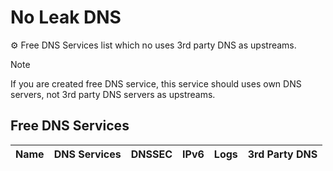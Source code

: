 # No Leak DNS

⚙️ Free DNS Services list which no uses 3rd party DNS as upstreams. 

> [!NOTE]
> If you are created free DNS service, this service should uses own DNS servers, not 3rd party DNS servers as upstreams.

## Free DNS Services

| Name | DNS Services | DNSSEC | IPv6 | Logs | 3rd Party DNS |
|------|--------------|--------|------|------|---------------|

